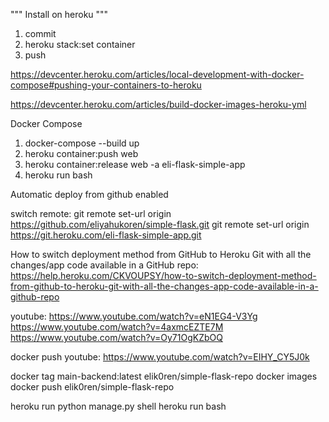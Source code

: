 """
Install on heroku
"""
1. commit
2. heroku stack:set container
3. push


https://devcenter.heroku.com/articles/local-development-with-docker-compose#pushing-your-containers-to-heroku

https://devcenter.heroku.com/articles/build-docker-images-heroku-yml




Docker Compose
1. docker-compose --build up
2. heroku container:push web
3. heroku container:release web -a eli-flask-simple-app
4. heroku run bash

Automatic deploy from github enabled

switch remote:
git remote set-url origin https://github.com/eliyahukoren/simple-flask.git
git remote set-url origin https://git.heroku.com/eli-flask-simple-app.git

How to switch deployment method from GitHub to Heroku Git with all the changes/app code available in a GitHub repo:
https://help.heroku.com/CKVOUPSY/how-to-switch-deployment-method-from-github-to-heroku-git-with-all-the-changes-app-code-available-in-a-github-repo

youtube:
https://www.youtube.com/watch?v=eN1EG4-V3Yg
https://www.youtube.com/watch?v=4axmcEZTE7M
https://www.youtube.com/watch?v=Oy71OgKZbOQ

docker push youtube:
https://www.youtube.com/watch?v=EIHY_CY5J0k

docker tag main-backend:latest elik0ren/simple-flask-repo
docker images
docker push elik0ren/simple-flask-repo

heroku run python manage.py shell
heroku run bash